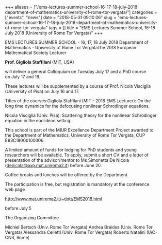 +++
aliases = ["/ems-lectures-summer-school-16-17-18-july-2018-department-of-mathematics-university-of-rome-tor-vergata/"]
categories = ["events", "news"]
date = "2018-05-31 09:10:06"
slug = "ems-lectures-summer-school-16-17-18-july-2018-department-of-mathematics-university-of-rome-tor-vergata"
tags = []
title = "EMS Lectures Summer School, 16-18 July 2018 (University of Rome Tor Vergata)"
+++



EMS LECTURES SUMMER SCHOOL - 16, 17, 18 July 2018 Department of
Mathematics - University of Rome Tor VergataThe 2018 European
Mathematical Society Lecturer

**Prof. Gigliola Staffilani** (MIT, USA)

will deliver a general Colloquium on Tuesday July 17 and a PhD course on July 17 and 18.

These lectures will be supplemented by a course of Prof. Nicola
Visciglia (University of Pisa) on July 16 and 17.

Titles of the courses:Gigliola Staffilani (MIT - 2018 EMS Lecturer): On
the long time dynamics for the defocusing nonlinear Schrodinger
equations.

Nicola Visciglia (Univ. Pisa): Scattering theory for the nonlinear
Schrödinger equation in the euclidean setting

This school is part of the MIUR Excellence Department Project awarded to
the Department of Mathematics, University of Rome Tor Vergata, CUP
E83C18000100006.

A limited amount of funds for lodging for PhD students and young
researchers will be available. To apply, submit a short CV and a letter
of presentation of the advisor/mentor to Ms Simonetta De Nicola
([denicola@axp.mat.uniroma2.it](denicola@axp.mat.uniroma2.it)) before June 20.

Coffee breaks and lunches will be offered by the Department.

The participation is free, but registration is mandatory at the
conference web page

<http://www.mat.uniroma2.it/~dott/EMS2018.html>

before July 5

The Organizing Committee

Michiel Bertsch (Univ. Rome Tor Vergata) Andrea Braides (Univ. Rome Tor
Vergata) Alessandra Celletti (Univ. Rome Tor Vergata) Roberto Natalini
(IAC-CNR, Rome)


